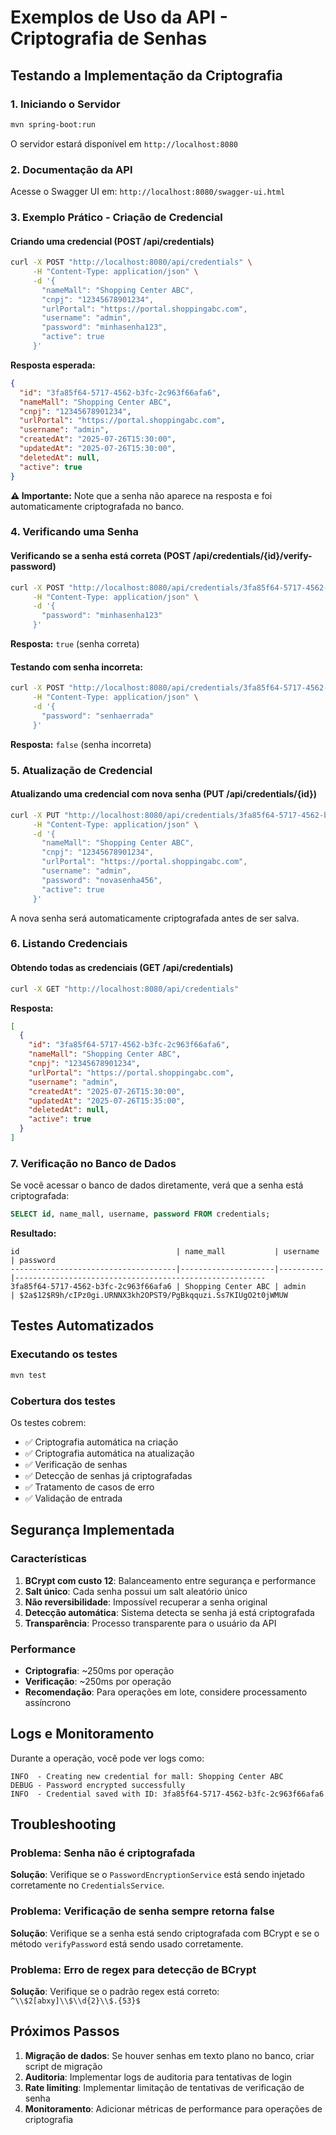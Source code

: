 # Exemplos de Uso da API - Criptografia de Senhas

## Testando a Implementação da Criptografia

### 1. Iniciando o Servidor

```bash
mvn spring-boot:run
```

O servidor estará disponível em `http://localhost:8080`

### 2. Documentação da API

Acesse o Swagger UI em: `http://localhost:8080/swagger-ui.html`

### 3. Exemplo Prático - Criação de Credencial

#### Criando uma credencial (POST /api/credentials)

```bash
curl -X POST "http://localhost:8080/api/credentials" \
     -H "Content-Type: application/json" \
     -d '{
       "nameMall": "Shopping Center ABC",
       "cnpj": "12345678901234",
       "urlPortal": "https://portal.shoppingabc.com",
       "username": "admin",
       "password": "minhasenha123",
       "active": true
     }'
```

**Resposta esperada:**
```json
{
  "id": "3fa85f64-5717-4562-b3fc-2c963f66afa6",
  "nameMall": "Shopping Center ABC",
  "cnpj": "12345678901234",
  "urlPortal": "https://portal.shoppingabc.com",
  "username": "admin",
  "createdAt": "2025-07-26T15:30:00",
  "updatedAt": "2025-07-26T15:30:00",
  "deletedAt": null,
  "active": true
}
```

**⚠️ Importante:** Note que a senha não aparece na resposta e foi automaticamente criptografada no banco.

### 4. Verificando uma Senha

#### Verificando se a senha está correta (POST /api/credentials/{id}/verify-password)

```bash
curl -X POST "http://localhost:8080/api/credentials/3fa85f64-5717-4562-b3fc-2c963f66afa6/verify-password" \
     -H "Content-Type: application/json" \
     -d '{
       "password": "minhasenha123"
     }'
```

**Resposta:** `true` (senha correta)

#### Testando com senha incorreta:

```bash
curl -X POST "http://localhost:8080/api/credentials/3fa85f64-5717-4562-b3fc-2c963f66afa6/verify-password" \
     -H "Content-Type: application/json" \
     -d '{
       "password": "senhaerrada"
     }'
```

**Resposta:** `false` (senha incorreta)

### 5. Atualização de Credencial

#### Atualizando uma credencial com nova senha (PUT /api/credentials/{id})

```bash
curl -X PUT "http://localhost:8080/api/credentials/3fa85f64-5717-4562-b3fc-2c963f66afa6" \
     -H "Content-Type: application/json" \
     -d '{
       "nameMall": "Shopping Center ABC",
       "cnpj": "12345678901234",
       "urlPortal": "https://portal.shoppingabc.com",
       "username": "admin",
       "password": "novasenha456",
       "active": true
     }'
```

A nova senha será automaticamente criptografada antes de ser salva.

### 6. Listando Credenciais

#### Obtendo todas as credenciais (GET /api/credentials)

```bash
curl -X GET "http://localhost:8080/api/credentials"
```

**Resposta:**
```json
[
  {
    "id": "3fa85f64-5717-4562-b3fc-2c963f66afa6",
    "nameMall": "Shopping Center ABC",
    "cnpj": "12345678901234",
    "urlPortal": "https://portal.shoppingabc.com",
    "username": "admin",
    "createdAt": "2025-07-26T15:30:00",
    "updatedAt": "2025-07-26T15:35:00",
    "deletedAt": null,
    "active": true
  }
]
```

### 7. Verificação no Banco de Dados

Se você acessar o banco de dados diretamente, verá que a senha está criptografada:

```sql
SELECT id, name_mall, username, password FROM credentials;
```

**Resultado:**
```
id                                   | name_mall           | username | password
-------------------------------------|---------------------|----------|--------------------------------------------------------
3fa85f64-5717-4562-b3fc-2c963f66afa6 | Shopping Center ABC | admin    | $2a$12$R9h/cIPz0gi.URNNX3kh2OPST9/PgBkqquzi.Ss7KIUgO2t0jWMUW
```

## Testes Automatizados

### Executando os testes

```bash
mvn test
```

### Cobertura dos testes

Os testes cobrem:
- ✅ Criptografia automática na criação
- ✅ Criptografia automática na atualização
- ✅ Verificação de senhas
- ✅ Detecção de senhas já criptografadas
- ✅ Tratamento de casos de erro
- ✅ Validação de entrada

## Segurança Implementada

### Características

1. **BCrypt com custo 12**: Balanceamento entre segurança e performance
2. **Salt único**: Cada senha possui um salt aleatório único
3. **Não reversibilidade**: Impossível recuperar a senha original
4. **Detecção automática**: Sistema detecta se senha já está criptografada
5. **Transparência**: Processo transparente para o usuário da API

### Performance

- **Criptografia**: ~250ms por operação
- **Verificação**: ~250ms por operação
- **Recomendação**: Para operações em lote, considere processamento assíncrono

## Logs e Monitoramento

Durante a operação, você pode ver logs como:

```
INFO  - Creating new credential for mall: Shopping Center ABC
DEBUG - Password encrypted successfully
INFO  - Credential saved with ID: 3fa85f64-5717-4562-b3fc-2c963f66afa6
```

## Troubleshooting

### Problema: Senha não é criptografada
**Solução**: Verifique se o `PasswordEncryptionService` está sendo injetado corretamente no `CredentialsService`.

### Problema: Verificação de senha sempre retorna false
**Solução**: Verifique se a senha está sendo criptografada com BCrypt e se o método `verifyPassword` está sendo usado corretamente.

### Problema: Erro de regex para detecção de BCrypt
**Solução**: Verifique se o padrão regex está correto: `^\\$2[abxy]\\$\\d{2}\\$.{53}$`

## Próximos Passos

1. **Migração de dados**: Se houver senhas em texto plano no banco, criar script de migração
2. **Auditoria**: Implementar logs de auditoria para tentativas de login
3. **Rate limiting**: Implementar limitação de tentativas de verificação de senha
4. **Monitoramento**: Adicionar métricas de performance para operações de criptografia
